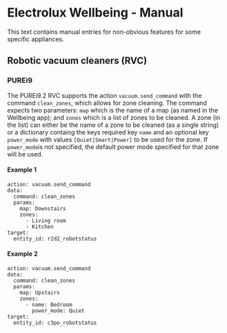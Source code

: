 # Electrolux Wellbeing - Manual

This text contains manual entries for non-obvious features for some specific appliances.

## Robotic vacuum cleaners (RVC)

### PUREi9

The PUREi9.2 RVC supports the action `vacuum.send_command` with the command `clean_zones`, which allows for zone cleaning. The command expects two parameters: `map` which is the name of a map (as named in the Wellbeing app); and `zones` which is a list of zones to be cleaned. A zone (in the list) can either be the name of a zone to be cleaned (as a single string) or a dictionary containg the keys required key `name` and an optional key `power_mode` with values `[Quiet|Smart|Power]` to be used for the zone. If `power_mode`is not specified, the default power mode specified for that zone will be used.

#### Example 1

```
action: vacuum.send_command
data:
  command: clean_zones
  params:
    map: Downstairs
    zones:
      - Living room
      - Kitchen
target:
  entity_id: r2d2_robotstatus
```

#### Example 2

```
action: vacuum.send_command
data:
  command: clean_zones
  params:
    map: Upstairs
    zones:
      - name: Bedroom
        power_mode: Quiet
target:
  entity_id: c3po_robotstatus
```

